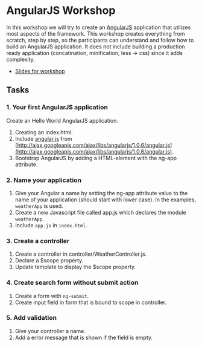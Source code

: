 AngularJS Workshop
==================

In this workshop we will try to create an [AngularJS](http://angularjs.org/) application that utilizes most aspects of the framework.
This workshop creates everything from scratch, step by step, so the participants can understand and follow how to build an AngularJS application.
It does not include building a production ready application (concatination, minification, less -> css) since it adds complexity.


* [Slides for workshop](http://kozmic.github.io/angularjs-workshop/)

## Tasks


### 1. Your first AngularJS application

Create an Hello World AngularJS application.

1. Creating an index.html.
2. Include [angular.js](http://ajax.googleapis.com/ajax/libs/angularjs/1.0.6/angular.js) from [http://ajax.googleapis.com/ajax/libs/angularjs/1.0.6/angular.js](http://ajax.googleapis.com/ajax/libs/angularjs/1.0.6/angular.js).
3. Bootstrap AngularJS by adding a HTML-element with the ng-app attribute.

### 2. Name your application

1. Give your Angular a name by setting the ng-app attribute value to the name of your application (should start with lower case). In the examples, `weatherApp` is used.
2. Create a new Javascript file called app.js which declares the module `weatherApp`.
3. Include `app.js` in `index.html`.

### 3. Create a controller

1. Create a controller in controller/WeatherController.js.
2. Declare a $scope property.
3. Update template to display the $scope property.


### 4. Create search form without submit action

1. Create a form with `ng-submit`.
2. Create input field in form that is bound to scope in controller.


### 5. Add validation
1. Give your controller a name.
2. Add a error message that is shown if the field is empty.




